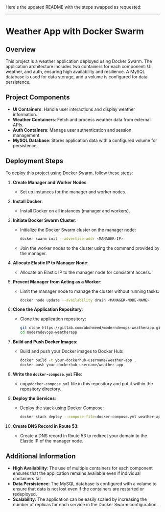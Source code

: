 Here's the updated README with the steps swapped as requested:

---

# Weather App with Docker Swarm

## Overview

This project is a weather application deployed using Docker Swarm. The application architecture includes two containers for each component: UI, weather, and auth, ensuring high availability and resilience. A MySQL database is used for data storage, and a volume is configured for data persistence. 

## Project Components

- **UI Containers**: Handle user interactions and display weather information.
- **Weather Containers**: Fetch and process weather data from external APIs.
- **Auth Containers**: Manage user authentication and session management.
- **MySQL Database**: Stores application data with a configured volume for persistence.

## Deployment Steps

To deploy this project using Docker Swarm, follow these steps:

1. **Create Manager and Worker Nodes**:
   - Set up instances for the manager and worker nodes.

2. **Install Docker**:
   - Install Docker on all instances (manager and workers).

3. **Initiate Docker Swarm Cluster**:
   - Initialize the Docker Swarm cluster on the manager node:
     ```bash
     docker swarm init --advertise-addr <MANAGER-IP>
     ```
   - Join the worker nodes to the cluster using the command provided by the manager.

4. **Allocate Elastic IP to Manager Node**:
   - Allocate an Elastic IP to the manager node for consistent access.

5. **Prevent Manager from Acting as a Worker**:
   - Limit the manager node to manage the cluster without running tasks:
     ```bash
     docker node update --availability drain <MANAGER-NODE-NAME>
     ```

6. **Clone the Application Repository**:
   - Clone the application repository:
     ```bash
     git clone https://gitlab.com/abohmeed/moderndevops-weatherapp.git
     cd moderndevops-weatherapp
     ```

7. **Build and Push Docker Images**:
   - Build and push your Docker images to Docker Hub:
     ```bash
     docker build -t your-dockerhub-username/weather-app .
     docker push your-dockerhub-username/weather-app
     ```

8. **Write the `docker-compose.yml` File**:
   - copy`docker-compose.yml` file in this repository and put it within the repository directory.

9. **Deploy the Services**:
   - Deploy the stack using Docker Compose:
     ```bash
     docker stack deploy --compose-file=docker-compose.yml weather-app
     ```

10. **Create DNS Record in Route 53**:
    - Create a DNS record in Route 53 to redirect your domain to the Elastic IP of the manager node.

## Additional Information

- **High Availability**: The use of multiple containers for each component ensures that the application remains available even if individual containers fail.
- **Data Persistence**: The MySQL database is configured with a volume to ensure that data is not lost even if the containers are restarted or redeployed.
- **Scalability**: The application can be easily scaled by increasing the number of replicas for each service in the Docker Swarm configuration.

